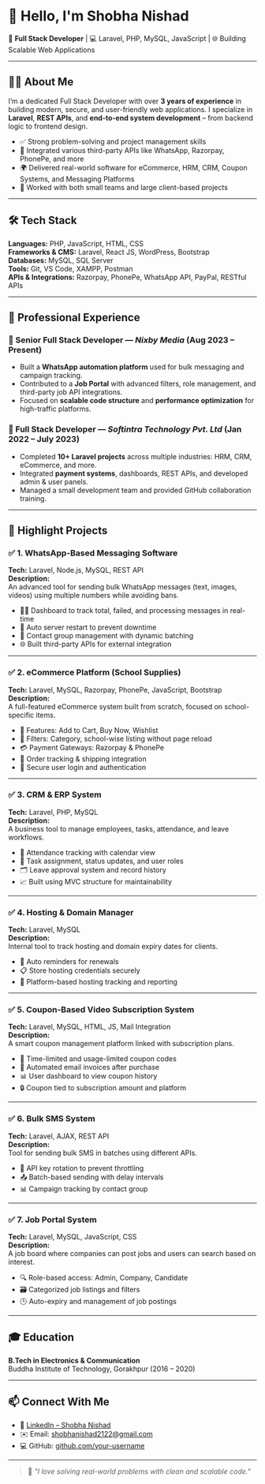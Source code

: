# 👋 Hello, I'm Shobha Nishad

🎯 **Full Stack Developer** | 💻 Laravel, PHP, MySQL, JavaScript | 🌐 Building Scalable Web Applications

---

## 👩‍💻 About Me

I’m a dedicated Full Stack Developer with over **3 years of experience** in building modern, secure, and user-friendly web applications. I specialize in **Laravel**, **REST APIs**, and **end-to-end system development** – from backend logic to frontend design.

- ✅ Strong problem-solving and project management skills
- 🔗 Integrated various third-party APIs like WhatsApp, Razorpay, PhonePe, and more
- 🌍 Delivered real-world software for eCommerce, HRM, CRM, Coupon Systems, and Messaging Platforms
- 👥 Worked with both small teams and large client-based projects

---

## 🛠️ Tech Stack

**Languages:** PHP, JavaScript, HTML, CSS  
**Frameworks & CMS:** Laravel, React JS, WordPress, Bootstrap  
**Databases:** MySQL, SQL Server  
**Tools:** Git, VS Code, XAMPP, Postman  
**APIs & Integrations:** Razorpay, PhonePe, WhatsApp API, PayPal, RESTful APIs

---

## 💼 Professional Experience

### 🔸 Senior Full Stack Developer — *Nixby Media* (Aug 2023 – Present)
- Built a **WhatsApp automation platform** used for bulk messaging and campaign tracking.
- Contributed to a **Job Portal** with advanced filters, role management, and third-party job API integrations.
- Focused on **scalable code structure** and **performance optimization** for high-traffic platforms.

### 🔸 Full Stack Developer — *Softintra Technology Pvt. Ltd* (Jan 2022 – July 2023)
- Completed **10+ Laravel projects** across multiple industries: HRM, CRM, eCommerce, and more.
- Integrated **payment systems**, dashboards, REST APIs, and developed admin & user panels.
- Managed a small development team and provided GitHub collaboration training.

---

## 🚀 Highlight Projects

### ✅ **1. WhatsApp-Based Messaging Software**
**Tech:** Laravel, Node.js, MySQL, REST API  
**Description:**  
An advanced tool for sending bulk WhatsApp messages (text, images, videos) using multiple numbers while avoiding bans.

- 👨‍💼 Dashboard to track total, failed, and processing messages in real-time
- 🔁 Auto server restart to prevent downtime
- 🧩 Contact group management with dynamic batching
- 🌐 Built third-party APIs for external integration

---

### ✅ **2. eCommerce Platform (School Supplies)**
**Tech:** Laravel, MySQL, Razorpay, PhonePe, JavaScript, Bootstrap  
**Description:**  
A full-featured eCommerce system built from scratch, focused on school-specific items.

- 🛒 Features: Add to Cart, Buy Now, Wishlist
- 🔎 Filters: Category, school-wise listing without page reload
- 💳 Payment Gateways: Razorpay & PhonePe
- 🚚 Order tracking & shipping integration
- 🔐 Secure user login and authentication

---

### ✅ **3. CRM & ERP System**
**Tech:** Laravel, PHP, MySQL  
**Description:**  
A business tool to manage employees, tasks, attendance, and leave workflows.

- 📅 Attendance tracking with calendar view
- 📝 Task assignment, status updates, and user roles
- 🗂️ Leave approval system and record history
- 📈 Built using MVC structure for maintainability

---

### ✅ **4. Hosting & Domain Manager**
**Tech:** Laravel, MySQL  
**Description:**  
Internal tool to track hosting and domain expiry dates for clients.

- 📢 Auto reminders for renewals
- 📋 Store hosting credentials securely
- 🔧 Platform-based hosting tracking and reporting

---

### ✅ **5. Coupon-Based Video Subscription System**
**Tech:** Laravel, MySQL, HTML, JS, Mail Integration  
**Description:**  
A smart coupon management platform linked with subscription plans.

- 🎫 Time-limited and usage-limited coupon codes
- 📩 Automated email invoices after purchase
- 📊 User dashboard to view coupon history
- 🔒 Coupon tied to subscription amount and platform

---

### ✅ **6. Bulk SMS System**
**Tech:** Laravel, AJAX, REST API  
**Description:**  
Tool for sending bulk SMS in batches using different APIs.

- 🔁 API key rotation to prevent throttling
- 📤 Batch-based sending with delay intervals
- 📊 Campaign tracking by contact group

---

### ✅ **7. Job Portal System**
**Tech:** Laravel, MySQL, JavaScript, CSS  
**Description:**  
A job board where companies can post jobs and users can search based on interest.

- 🔍 Role-based access: Admin, Company, Candidate
- 🗃️ Categorized job listings and filters
- 🕒 Auto-expiry and management of job postings

---

## 🎓 Education

**B.Tech in Electronics & Communication**  
Buddha Institute of Technology, Gorakhpur (2016 – 2020)

---

## 📫 Connect With Me

- 💼 [LinkedIn – Shobha Nishad](https://www.linkedin.com/in/shobha-nishad030599)
- ✉️ Email: shobhanishad2122@gmail.com
- 💻 GitHub: [github.com/your-username](https://github.com/your-username)

---

> 💬 *"I love solving real-world problems with clean and scalable code."*
